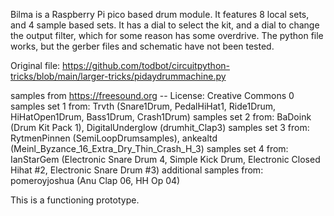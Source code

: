 Bilma is a Raspberry Pi pico based drum module. It features 8 local sets, and 4 sample based sets. It has a dial
to select the kit, and a dial to change the output filter, which for some reason has some overdrive. The python
file works, but the gerber files and schematic have not been tested.

Original file: https://github.com/todbot/circuitpython-tricks/blob/main/larger-tricks/pidaydrummachine.py

samples from https://freesound.org -- License: Creative Commons 0
samples set 1 from: Trvth (Snare1Drum, PedalHiHat1, Ride1Drum, HiHatOpen1Drum, Bass1Drum, Crash1Drum)
samples set 2 from: BaDoink (Drum Kit Pack 1), DigitalUnderglow (drumhit_Clap3)
samples set 3 from: RytmenPinnen (SemiLoopDrumsamples), ankealtd (Meinl_Byzance_16_Extra_Dry_Thin_Crash_H_3)
samples set 4 from: IanStarGem (Electronic Snare Drum 4, Simple Kick Drum, Electronic Closed Hihat #2, Electronic Snare Drum #3)
additional samples from: pomeroyjoshua (Anu Clap 06, HH Op 04)

This is a functioning prototype.
